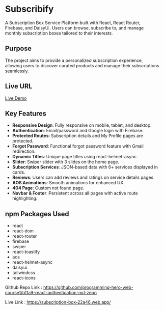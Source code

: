 # Subscribify
A Subscription Box Service Platform built with React, React Router, Firebase, and DaisyUI. Users can browse, subscribe to, and manage monthly subscription boxes tailored to their interests.

## Purpose
The project aims to provide a personalized subscription experience, allowing users to discover curated products and manage their subscriptions seamlessly.

## Live URL
[Live Demo](https://subscription-box-22a46.web.app/)

## Key Features
- **Responsive Design**: Fully responsive on mobile, tablet, and desktop.
- **Authentication**: Email/password and Google login with Firebase.
- **Protected Routes**: Subscription details and My Profile pages are protected.
- **Forgot Password**: Functional forgot password feature with Gmail redirection.
- **Dynamic Titles**: Unique page titles using react-helmet-async.
- **Slider**: Swiper slider with 3 slides on the home page.
- **Subscription Services**: JSON-based data with 6+ services displayed in cards.
- **Reviews**: Users can add reviews and ratings on service details pages.
- **AOS Animations**: Smooth animations for enhanced UX.
- **404 Page**: Custom not found page.
- **Navbar & Footer**: Persistent across all pages with active route highlighting.

## npm Packages Used
- react
- react-dom
- react-router
- firebase
- swiper
- react-toastify
- aos
- react-helmet-async
- daisyui
- tailwindcss
- react-icons


Github Repo Link : https://github.com/programming-hero-web-course1/b11a9-react-authentication-md-zeon

Live Link : https://subscription-box-22a46.web.app/
